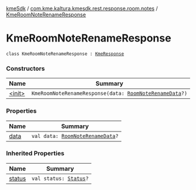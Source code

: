 [kmeSdk](../../index.md) / [com.kme.kaltura.kmesdk.rest.response.room.notes](../index.md) / [KmeRoomNoteRenameResponse](./index.md)

# KmeRoomNoteRenameResponse

`class KmeRoomNoteRenameResponse : `[`KmeResponse`](../../com.kme.kaltura.kmesdk.rest.response/-kme-response/index.md)

### Constructors

| Name | Summary |
|---|---|
| [&lt;init&gt;](-init-.md) | `KmeRoomNoteRenameResponse(data: `[`RoomNoteRenameData`](../-room-note-rename-data/index.md)`?)` |

### Properties

| Name | Summary |
|---|---|
| [data](data.md) | `val data: `[`RoomNoteRenameData`](../-room-note-rename-data/index.md)`?` |

### Inherited Properties

| Name | Summary |
|---|---|
| [status](../../com.kme.kaltura.kmesdk.rest.response/-kme-response/status.md) | `val status: `[`Status`](../../com.kme.kaltura.kmesdk.rest.response/-kme-response/-status/index.md)`?` |
